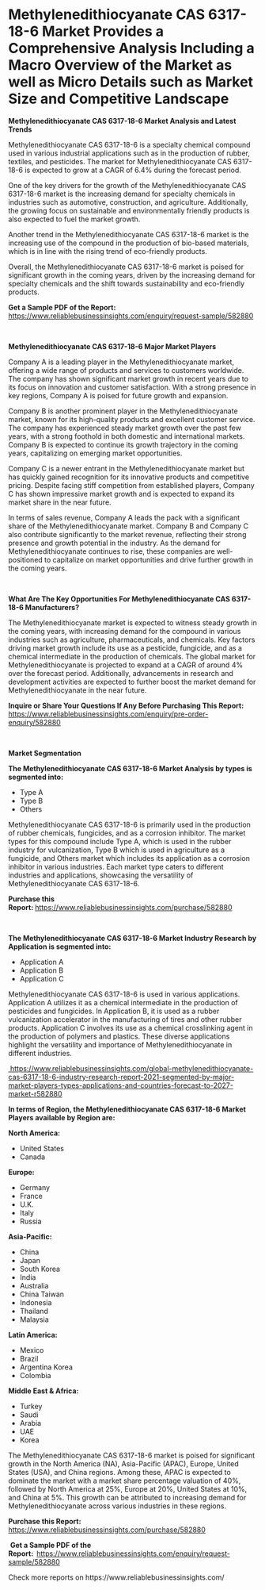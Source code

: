 <p><h1>Methylenedithiocyanate CAS 6317-18-6 Market Provides a Comprehensive Analysis Including a Macro Overview of the Market as well as Micro Details such as Market Size and Competitive Landscape</h1></p><p><strong>Methylenedithiocyanate CAS 6317-18-6 Market Analysis and Latest Trends</strong></p>
<p><p>Methylenedithiocyanate CAS 6317-18-6 is a specialty chemical compound used in various industrial applications such as in the production of rubber, textiles, and pesticides. The market for Methylenedithiocyanate CAS 6317-18-6 is expected to grow at a CAGR of 6.4% during the forecast period. </p><p>One of the key drivers for the growth of the Methylenedithiocyanate CAS 6317-18-6 market is the increasing demand for specialty chemicals in industries such as automotive, construction, and agriculture. Additionally, the growing focus on sustainable and environmentally friendly products is also expected to fuel the market growth.</p><p>Another trend in the Methylenedithiocyanate CAS 6317-18-6 market is the increasing use of the compound in the production of bio-based materials, which is in line with the rising trend of eco-friendly products.</p><p>Overall, the Methylenedithiocyanate CAS 6317-18-6 market is poised for significant growth in the coming years, driven by the increasing demand for specialty chemicals and the shift towards sustainability and eco-friendly products.</p></p>
<p><strong>Get a Sample PDF of the Report:&nbsp;</strong> <a href="https://www.reliablebusinessinsights.com/enquiry/request-sample/582880">https://www.reliablebusinessinsights.com/enquiry/request-sample/582880</a></p>
<p>&nbsp;</p>
<p><strong>Methylenedithiocyanate CAS 6317-18-6 Major Market Players</strong></p>
<p><p>Company A is a leading player in the Methylenedithiocyanate market, offering a wide range of products and services to customers worldwide. The company has shown significant market growth in recent years due to its focus on innovation and customer satisfaction. With a strong presence in key regions, Company A is poised for future growth and expansion.</p><p>Company B is another prominent player in the Methylenedithiocyanate market, known for its high-quality products and excellent customer service. The company has experienced steady market growth over the past few years, with a strong foothold in both domestic and international markets. Company B is expected to continue its growth trajectory in the coming years, capitalizing on emerging market opportunities.</p><p>Company C is a newer entrant in the Methylenedithiocyanate market but has quickly gained recognition for its innovative products and competitive pricing. Despite facing stiff competition from established players, Company C has shown impressive market growth and is expected to expand its market share in the near future.</p><p>In terms of sales revenue, Company A leads the pack with a significant share of the Methylenedithiocyanate market. Company B and Company C also contribute significantly to the market revenue, reflecting their strong presence and growth potential in the industry. As the demand for Methylenedithiocyanate continues to rise, these companies are well-positioned to capitalize on market opportunities and drive further growth in the coming years.</p></p>
<p>&nbsp;</p>
<p><strong>What Are The Key Opportunities For Methylenedithiocyanate CAS 6317-18-6 Manufacturers?</strong></p>
<p><p>The Methylenedithiocyanate market is expected to witness steady growth in the coming years, with increasing demand for the compound in various industries such as agriculture, pharmaceuticals, and chemicals. Key factors driving market growth include its use as a pesticide, fungicide, and as a chemical intermediate in the production of chemicals. The global market for Methylenedithiocyanate is projected to expand at a CAGR of around 4% over the forecast period. Additionally, advancements in research and development activities are expected to further boost the market demand for Methylenedithiocyanate in the near future.</p></p>
<p><strong>Inquire or Share Your Questions If Any Before Purchasing This Report:</strong> <a href="https://www.reliablebusinessinsights.com/enquiry/pre-order-enquiry/582880">https://www.reliablebusinessinsights.com/enquiry/pre-order-enquiry/582880</a></p>
<p>&nbsp;</p>
<p><strong>Market Segmentation</strong></p>
<p><strong>The Methylenedithiocyanate CAS 6317-18-6 Market Analysis by types is segmented into:</strong></p>
<p><ul><li>Type A</li><li>Type B</li><li>Others</li></ul></p>
<p><p>Methylenedithiocyanate CAS 6317-18-6 is primarily used in the production of rubber chemicals, fungicides, and as a corrosion inhibitor. The market types for this compound include Type A, which is used in the rubber industry for vulcanization, Type B which is used in agriculture as a fungicide, and Others market which includes its application as a corrosion inhibitor in various industries. Each market type caters to different industries and applications, showcasing the versatility of Methylenedithiocyanate CAS 6317-18-6.</p></p>
<p><strong>Purchase this Report:&nbsp;</strong><a href="https://www.reliablebusinessinsights.com/purchase/582880">https://www.reliablebusinessinsights.com/purchase/582880</a></p>
<p>&nbsp;</p>
<p><strong>The Methylenedithiocyanate CAS 6317-18-6 Market Industry Research by Application is segmented into:</strong></p>
<p><ul><li>Application A</li><li>Application B</li><li>Application C</li></ul></p>
<p><p>Methylenedithiocyanate CAS 6317-18-6 is used in various applications. Application A utilizes it as a chemical intermediate in the production of pesticides and fungicides. In Application B, it is used as a rubber vulcanization accelerator in the manufacturing of tires and other rubber products. Application C involves its use as a chemical crosslinking agent in the production of polymers and plastics. These diverse applications highlight the versatility and importance of Methylenedithiocyanate in different industries.</p></p>
<p><a href="https://www.reliablebusinessinsights.com/global-methylenedithiocyanate-cas-6317-18-6-industry-research-report-2021-segmented-by-major-market-players-types-applications-and-countries-forecast-to-2027-market-r582880">&nbsp;https://www.reliablebusinessinsights.com/global-methylenedithiocyanate-cas-6317-18-6-industry-research-report-2021-segmented-by-major-market-players-types-applications-and-countries-forecast-to-2027-market-r582880</a></p>
<p><strong>In terms of Region, the Methylenedithiocyanate CAS 6317-18-6 Market Players available by Region are:</strong></p>
<p>
    <p> <strong> North America: </strong>
        <ul>
            <li>United States</li>
            <li>Canada</li>
        </ul>
        </p> 
    <p> <strong> Europe: </strong>
        <ul>
            <li>Germany</li>
            <li>France</li>
            <li>U.K.</li>
            <li>Italy</li>
            <li>Russia</li>
        </ul>
        </p> 
    <p> <strong> Asia-Pacific: </strong>
        <ul>
            <li>China</li>
            <li>Japan</li>
            <li>South Korea</li>
            <li>India</li>
            <li>Australia</li>
            <li>China Taiwan</li>
            <li>Indonesia</li>
            <li>Thailand</li>
            <li>Malaysia</li>
        </ul>
        </p> 
    <p> <strong> Latin America: </strong>
        <ul>
            <li>Mexico</li>
            <li>Brazil</li>
            <li>Argentina Korea</li>
            <li>Colombia</li>
        </ul>
        </p> 
    <p> <strong> Middle East & Africa: </strong>
        <ul>
            <li>Turkey</li>
            <li>Saudi</li>
            <li>Arabia</li>
            <li>UAE</li>
            <li>Korea</li>
        </ul>
    </p>
    </p>
<p><p>The Methylenedithiocyanate CAS 6317-18-6 market is poised for significant growth in the North America (NA), Asia-Pacific (APAC), Europe, United States (USA), and China regions. Among these, APAC is expected to dominate the market with a market share percentage valuation of 40%, followed by North America at 25%, Europe at 20%, United States at 10%, and China at 5%. This growth can be attributed to increasing demand for Methylenedithiocyanate across various industries in these regions.</p></p>
<p><strong>Purchase this Report: </strong><a href="https://www.reliablebusinessinsights.com/purchase/582880">https://www.reliablebusinessinsights.com/purchase/582880</a></p>
<p>&nbsp;<strong>Get a Sample PDF of the Report:&nbsp;&nbsp;</strong><a href="https://www.reliablebusinessinsights.com/enquiry/request-sample/582880">https://www.reliablebusinessinsights.com/enquiry/request-sample/582880</a></p>
<p><strong></strong></p>
<p>Check more reports on https://www.reliablebusinessinsights.com/</p>